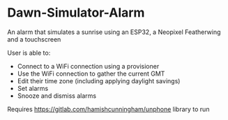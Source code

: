 # Dawn-Simulator-Alarm
An alarm that simulates a sunrise using an ESP32, a Neopixel Featherwing and a touchscreen 

User is able to:
* Connect to a WiFi connection using a provisioner
* Use the WiFi connection to gather the current GMT
* Edit their time zone (including applying daylight savings)
* Set alarms
* Snooze and dismiss alarms

Requires https://gitlab.com/hamishcunningham/unphone library to run
